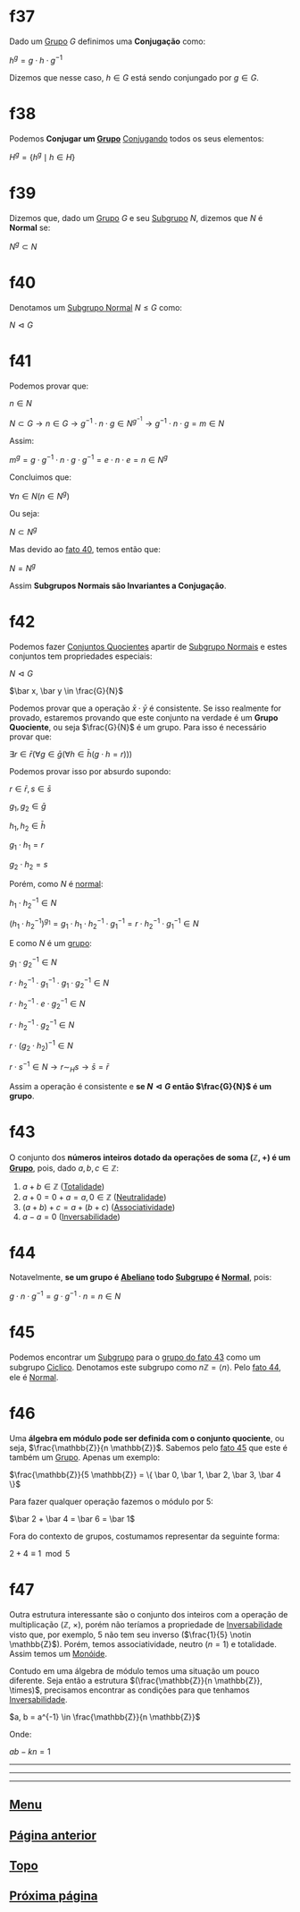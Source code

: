 # f37

Dado um [Grupo](/page%201.md#f11) $G$ definimos uma **Conjugação** como:

$h^g = g \cdot h \cdot g^{-1}$

Dizemos que nesse caso, $h \in G$ está sendo conjungado por $g \in G$.

# f38

Podemos **Conjugar um [Grupo](/page%201.md#f11)** [Conjugando](#f37) todos os seus elementos:

$H^g = \{ h^g \mid h \in H \}$

# f39

Dizemos que, dado um [Grupo](/page%201.md#f11) $G$ e seu [Subgrupo](/page%203.md#27) $N$, dizemos que $N$ é **Normal** se:

$N^g \subset N$

# f40

Denotamos um [Subgrupo Normal](#f39) $N \le G$ como:

$N \vartriangleleft G$

# f41

Podemos provar que:

$n \in N$

$N \subset G \to n \in G \to g^{-1} \cdot n \cdot g \in N^{g^{-1}} \to g^{-1} \cdot n \cdot g = m \in N$

Assim:

$m^g = g \cdot g^{-1} \cdot n \cdot g \cdot g^{-1} = e \cdot n \cdot e = n \in N^g$

Concluimos que:

$\forall n \in N (n \in N^g)$

Ou seja:

$N \subset N^g$

Mas devido ao [fato 40](#f40), temos então que:

$N = N^g$

Assim **Subgrupos Normais são Invariantes a Conjugação**.

# f42

Podemos fazer [Conjuntos Quocientes](/page%203.md#f35) apartir de [Subgrupo Normais](#f39) e estes conjuntos tem propriedades especiais:

$N \vartriangleleft G$

$\bar x, \bar y \in \frac{G}{N}$

Podemos provar que a operação $\bar x \cdot \bar y$ é consistente. Se isso realmente for provado, estaremos provando que este conjunto na verdade é um **Grupo Quociente**, ou seja $\frac{G}{N}$ é um grupo. Para isso é necessário provar que:

$\exists r \in \bar r (\forall g \in \bar g (\forall h \in \bar h (g \cdot h = r)))$

Podemos provar isso por absurdo supondo:

$r \in \bar r, s \in \bar s$

$g_1, g_2 \in \bar g$

$h_1, h_2 \in \bar h$

$g_1 \cdot h_1 = r$

$g_2 \cdot h_2 = s$

Porém, como $N$ é [normal](#f39):

$h_1 \cdot h_2^{-1} \in N$

$(h_1 \cdot h_2^{-1})^{g_1} = g_1 \cdot h_1 \cdot h_2^{-1} \cdot g_1^{-1} = r \cdot h_2^{-1} \cdot g_1^{-1} \in N$

E como $N$ é um [grupo](/page%201.md#f11):

$g_1 \cdot g_2^{-1} \in N$

$r \cdot h_2^{-1} \cdot g_1^{-1} \cdot g_1 \cdot g_2^{-1} \in N$

$r \cdot h_2^{-1} \cdot e \cdot g_2^{-1} \in N$

$r \cdot h_2^{-1} \cdot g_2^{-1} \in N$

$r \cdot (g_2 \cdot h_2)^{-1} \in N$

$r \cdot s^{-1} \in N \to r \sim_H s \to \bar s = \bar r$

Assim a operação é consistente e **se $N \vartriangleleft G$ então $\frac{G}{N}$ é um grupo**.

# f43

O conjunto dos **números inteiros dotado da operações de soma $(\mathbb{Z}, +)$ é um [Grupo](/page%201.md#11)**, pois, dado $a, b, c \in \mathbb{Z}$:

1. $a + b \in \mathbb{Z}$ ([Totalidade](/page%201.md#f1))
2. $a + 0 = 0 + a = a, 0 \in \mathbb{Z}$ ([Neutralidade](/page%201.md#f6))
3. $(a + b) + c = a + (b + c)$ ([Associatividade](/page%201.md#f4))
4. $a - a  = 0$ ([Inversabilidade](/page%201.md#f9))

# f44

Notavelmente, **se um grupo é [Abeliano](/page%201.md#14) todo [Subgrupo](/page%203.md#27) é [Normal](#f39)**, pois:

$g \cdot n \cdot g^{-1} = g \cdot g^{-1} \cdot n = n \in N$

# f45

Podemos encontrar um [Subgrupo](/page%203.md#27) para o [grupo do fato 43](#f42) como um subgrupo [Ciclico](/page%202.md#f25). Denotamos este subgrupo como $n \mathbb{Z} = \langle n \rangle$. Pelo [fato 44](#f44), ele é [Normal](#39).

# f46

Uma **álgebra em módulo pode ser definida com o conjunto quociente**, ou seja, $\frac{\mathbb{Z}}{n \mathbb{Z}}$. Sabemos pelo [fato 45](#f45) que este é também um [Grupo](/page%201.md#11). Apenas um exemplo:

$\frac{\mathbb{Z}}{5 \mathbb{Z}} = \{ \bar 0, \bar 1, \bar 2, \bar 3, \bar 4 \}$

Para fazer qualquer operação fazemos o módulo por 5:

$\bar 2 + \bar 4 = \bar 6 = \bar 1$

Fora do contexto de grupos, costumamos representar da seguinte forma:

$2 + 4 \equiv 1 \mod 5$

# f47

Outra estrutura interessante são o conjunto dos inteiros com a operação de multiplicação ($\mathbb{Z}$, $\times$), porém não teríamos a propriedade de [Inversabilidade](/page%201.md#f9) visto que, por exemplo, 5 não tem seu inverso ($\frac{1}{5} \notin \mathbb{Z}$). Porém, temos associatividade, neutro ($n = 1$) e totalidade. Assim temos um [Monóide](/page%201.md#f8).

Contudo em uma álgebra de módulo temos uma situação um pouco diferente. Seja então a estrutura $(\frac{\mathbb{Z}}{n \mathbb{Z}}, \times)$, precisamos encontrar as condições para que tenhamos [Inversabilidade](/page%201.md#f9).

$a, b = a^{-1} \in \frac{\mathbb{Z}}{n \mathbb{Z}}$

Onde:

$a b - kn = 1$

---
---
---

## [Menu](/readme.md)

## [Página anterior](/page%203.md)

## [Topo](#f37)

## [Próxima página](/page%205.md)